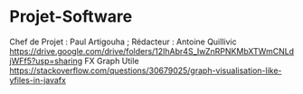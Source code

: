 <h1>Projet-Software</h1>

Chef de Projet : Paul Artigouha ; Rédacteur : Antoine Quillivic
https://drive.google.com/drive/folders/12IhAbr4S_IwZnRPNKMbXTWmCNLdjWFf5?usp=sharing
FX Graph Utile
https://stackoverflow.com/questions/30679025/graph-visualisation-like-yfiles-in-javafx
